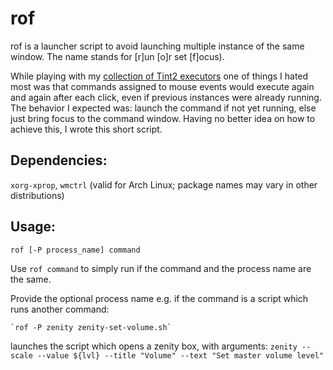 # rof
rof is  a launcher script to avoid launching multiple instance of the same window. The name stands for [r]un [o]r set [f]ocus).

While playing with my [collection of Tint2 executors](https://github.com/nwg-piotr/tint2-executors) one of things I hated most 
was that commands assigned to mouse events would execute again and again after each click, even if previous instances were 
already running. The behavior I expected was: launch the command if not yet running, else just bring focus to the command 
window. Having no better idea on how to achieve this, I wrote this short script.

## Dependencies:

`xorg-xprop`, `wmctrl` (valid for Arch Linux; package names may vary in other distributions)

## Usage:

```
rof [-P process_name] command
```

Use `rof command` to simply run if the command and the process name are the same.

Provide the optional process name e.g. if the command is a script which runs another command:

```
`rof -P zenity zenity-set-volume.sh`
```

launches the script which opens a zenity box, with arguments: `zenity --scale --value ${lvl} --title "Volume" --text "Set master volume level"`
